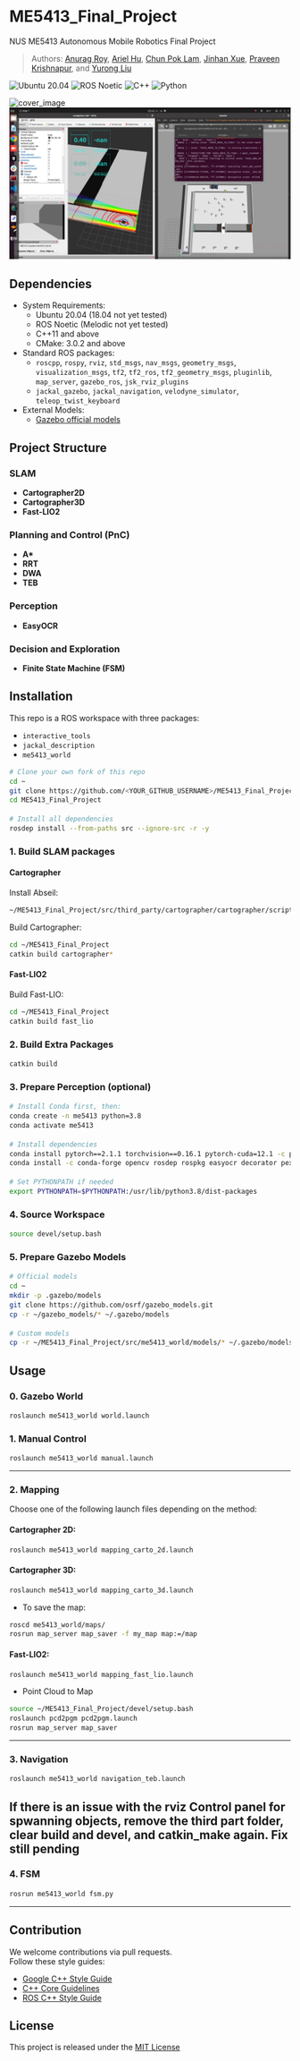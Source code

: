 # ME5413_Final_Project

NUS ME5413 Autonomous Mobile Robotics Final Project  
> Authors: [Anurag Roy](https://github.com/anuragroy2001), [Ariel Hu](https://github.com/loggcc), [Chun Pok Lam](https://github.com/bobbylammy71446307), [Jinhan Xue](https://github.com/tchb0910), [Praveen Krishnapur](https://github.com/Praveen8978), and [Yurong Liu](https://github.com/liuyurong129)

![Ubuntu 20.04](https://img.shields.io/badge/OS-Ubuntu_20.04-informational?style=flat&logo=ubuntu&logoColor=white&color=2bbc8a)
![ROS Noetic](https://img.shields.io/badge/Tools-ROS_Noetic-informational?style=flat&logo=ROS&logoColor=white&color=2bbc8a)
![C++](https://img.shields.io/badge/Code-C++-informational?style=flat&logo=c%2B%2B&logoColor=white&color=2bbc8a)
![Python](https://img.shields.io/badge/Code-Python-informational?style=flat&logo=Python&logoColor=white&color=2bbc8a)

![cover_image](src/me5413_world/media/gz_world.png)
[![Watch the video](media/thumbnail.png)](https://www.youtube.com/watch?v=4XAWQVB_mV8)

## Dependencies

* System Requirements:
  * Ubuntu 20.04 (18.04 not yet tested)
  * ROS Noetic (Melodic not yet tested)
  * C++11 and above
  * CMake: 3.0.2 and above
* Standard ROS packages:
  * `roscpp`, `rospy`, `rviz`, `std_msgs`, `nav_msgs`, `geometry_msgs`, `visualization_msgs`, `tf2`, `tf2_ros`, `tf2_geometry_msgs`, `pluginlib`, `map_server`, `gazebo_ros`, `jsk_rviz_plugins`
  * `jackal_gazebo`, `jackal_navigation`, `velodyne_simulator`, `teleop_twist_keyboard`
* External Models:
  * [Gazebo official models](https://github.com/osrf/gazebo_models)

## Project Structure

### SLAM
- **Cartographer2D**
- **Cartographer3D**
- **Fast-LIO2**

### Planning and Control (PnC)
- **A\***
- **RRT**
- **DWA**
- **TEB**

### Perception
- **EasyOCR**

### Decision and Exploration
- **Finite State Machine (FSM)**

## Installation

This repo is a ROS workspace with three packages:

- `interactive_tools`
- `jackal_description`
- `me5413_world`

```bash
# Clone your own fork of this repo
cd ~
git clone https://github.com/<YOUR_GITHUB_USERNAME>/ME5413_Final_Project.git
cd ME5413_Final_Project

# Install all dependencies
rosdep install --from-paths src --ignore-src -r -y
```

### 1. Build SLAM packages

#### Cartographer

Install Abseil:

```bash
~/ME5413_Final_Project/src/third_party/cartographer/cartographer/scripts/install_abseil.sh
```

Build Cartographer:

```bash
cd ~/ME5413_Final_Project
catkin build cartographer*
```

#### Fast-LIO2

Build Fast-LIO:

```bash
cd ~/ME5413_Final_Project
catkin build fast_lio
```

### 2. Build Extra Packages

```bash
catkin build
```

### 3. Prepare Perception (optional)

```bash
# Install Conda first, then:
conda create -n me5413 python=3.8
conda activate me5413

# Install dependencies
conda install pytorch==2.1.1 torchvision==0.16.1 pytorch-cuda=12.1 -c pytorch -c nvidia
conda install -c conda-forge opencv rosdep rospkg easyocr decorator pexpect numpy defusedxml ipdb

# Set PYTHONPATH if needed
export PYTHONPATH=$PYTHONPATH:/usr/lib/python3.8/dist-packages
```

### 4. Source Workspace

```bash
source devel/setup.bash
```

### 5. Prepare Gazebo Models

```bash
# Official models
cd ~
mkdir -p .gazebo/models
git clone https://github.com/osrf/gazebo_models.git
cp -r ~/gazebo_models/* ~/.gazebo/models

# Custom models
cp -r ~/ME5413_Final_Project/src/me5413_world/models/* ~/.gazebo/models
```

## Usage

### 0. Gazebo World

```bash
roslaunch me5413_world world.launch
```

### 1. Manual Control

```bash
roslaunch me5413_world manual.launch
```

---

### 2. Mapping

Choose one of the following launch files depending on the method:

#### **Cartographer 2D**:

```bash
roslaunch me5413_world mapping_carto_2d.launch
```

#### **Cartographer 3D**:

```bash
roslaunch me5413_world mapping_carto_3d.launch
```

- To save the map:

```bash
roscd me5413_world/maps/
rosrun map_server map_saver -f my_map map:=/map
```

#### **Fast-LIO2**:

```bash
roslaunch me5413_world mapping_fast_lio.launch
```

- Point Cloud to Map

```bash
source ~/ME5413_Final_Project/devel/setup.bash
roslaunch pcd2pgm pcd2pgm.launch
rosrun map_server map_saver
```

---

### 3. Navigation

```bash
roslaunch me5413_world navigation_teb.launch
```
If there is an issue with the rviz Control panel for spwanning objects, remove the third part folder, clear build and devel, and catkin_make again. Fix still pending
---

### 4. FSM

```bash
rosrun me5413_world fsm.py
```

---

## Contribution

We welcome contributions via pull requests.  
Follow these style guides:

- [Google C++ Style Guide](https://google.github.io/styleguide/cppguide.html)
- [C++ Core Guidelines](https://isocpp.github.io/CppCoreGuidelines/CppCoreGuidelines#main)
- [ROS C++ Style Guide](http://wiki.ros.org/CppStyleGuide)

## License

This project is released under the [MIT License](https://github.com/NUS-Advanced-Robotics-Centre/ME5413_Final_Project/blob/main/LICENSE)
